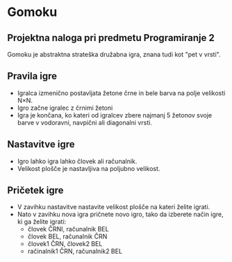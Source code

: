 # Gomoku
## Projektna naloga pri predmetu Programiranje 2
Gomoku je abstraktna strateška družabna igra, znana tudi kot "pet v vrsti". 

## Pravila igre
- Igralca izmenično postavljata žetone črne in bele barva na polje velikosti N×N. 
- Igro začne igralec z črnimi žetoni
- Igra je končana, ko kateri od igralcev zbere najmanj 5 žetonov svoje barve v vodoravni, navpični ali diagonalni vrsti.

## Nastavitve igre
- Igro lahko igra lahko človek ali računalnik. 
- Velikost plošče je nastavljiva na poljubno velikost.

## Pričetek igre
- V zavihku nastavitve nastavite velikost plošče na kateri želite igrati.
- Nato v zavihku nova igra pričnete novo igro, tako da izberete način igre, ki ga želite igrati:
    - človek ČRNI, računalnik BEL
    - človek BEL, računalnik ČRN
    - človek1 ČRN, človek2 BEL
    - račinalnik1 ČRN, računalnik2 BEL
